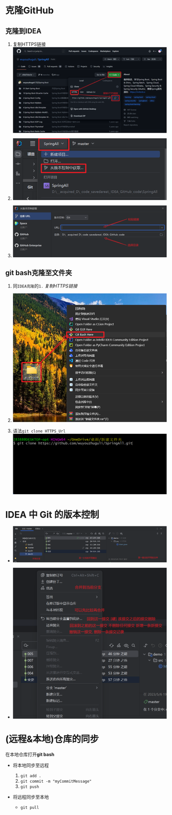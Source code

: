 # 克隆GitHub

## 克隆到IDEA

1. 复制HTTPS链接![image-20230506124220660](./image-20230506124220660.png)

2. ![image-20230506124343422](./image-20230506124343422.png)

3. ![image-20230506124457495](./image-20230506124457495.png)



## git bash克隆至文件夹

1. 同`IDEA克隆`的`1.`  *复制HTTPS链接*
1. ![image-20230506124700993](./image-20230506124700993.png)

3. 语法`git clone HTTPS_Url`![image-20230506124748549](./image-20230506124748549.png)



# IDEA 中 Git 的版本控制

+ ![image-20230506200246782](./image-20230506200246782.png)

+ ![image-20230506202032764](./image-20230506202032764.png)



# (远程&本地)仓库的同步

在本地仓库打开**git bash**

+ 将本地同步至远程
    1. `git add .`
    1. `git commit -m "myCommitMessage"`
    1. `git push`

+ 将远程同步至本地
    + `git pull`